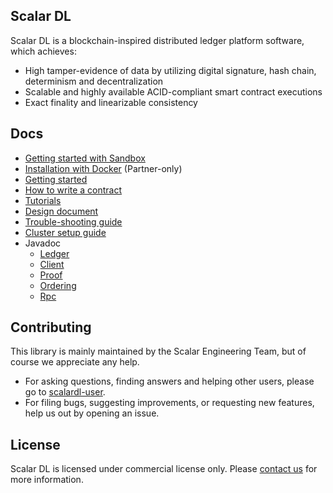 ## Scalar DL

Scalar DL is a blockchain-inspired distributed ledger platform software, which achieves:

- High tamper-evidence of data by utilizing digital signature, hash chain, determinism and decentralization
- Scalable and highly available ACID-compliant smart contract executions
- Exact finality and linearizable consistency

## Docs
* [Getting started with Sandbox](sandbox.md)
* [Installation with Docker](installation-with-docker.md) (Partner-only)
* [Getting started](getting-started.md)
* [How to write a contract](how-to-write-contract.md)
* [Tutorials](tutorials.md)
* [Design document](design.md)
* [Trouble-shooting guide](trouble-shooting-guide.md)
* [Cluster setup guide](cluster-setup-guide.md)
* Javadoc
    * [Ledger](https://scalar-labs.github.io/scalardl/javadoc/ledger/)
    * [Client](https://scalar-labs.github.io/scalardl/javadoc/client/)
    * [Proof](https://scalar-labs.github.io/scalardl/javadoc/proof/)
    * [Ordering](https://scalar-labs.github.io/scalardl/javadoc/ordering/)
    * [Rpc](https://scalar-labs.github.io/scalardl/javadoc/rpc/)

## Contributing 
This library is mainly maintained by the Scalar Engineering Team, but of course we appreciate any help.

* For asking questions, finding answers and helping other users, please go to [scalardl-user](https://groups.google.com/forum/#!forum/scalardl-user).
* For filing bugs, suggesting improvements, or requesting new features, help us out by opening an issue.

## License
Scalar DL is licensed under commercial license only. Please [contact us](https://scalar-labs.com/contact_us/) for more information.
